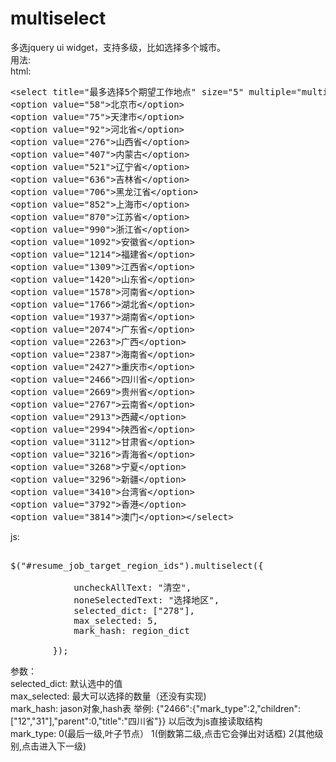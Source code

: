 multiselect
===========

多选jquery ui widget，支持多级，比如选择多个城市。<br />
用法:<br />
html:
<pre>
&lt;select&nbsp;title=&quot;最多选择5个期望工作地点&quot;&nbsp;size=&quot;5&quot;&nbsp;multiple=&quot;multiple&quot;&nbsp;id=&quot;regions&quot;&gt;
&lt;option&nbsp;value=&quot;58&quot;&gt;北京市&lt;/option&gt;
&lt;option&nbsp;value=&quot;75&quot;&gt;天津市&lt;/option&gt;
&lt;option&nbsp;value=&quot;92&quot;&gt;河北省&lt;/option&gt;
&lt;option&nbsp;value=&quot;276&quot;&gt;山西省&lt;/option&gt;
&lt;option&nbsp;value=&quot;407&quot;&gt;内蒙古&lt;/option&gt;
&lt;option&nbsp;value=&quot;521&quot;&gt;辽宁省&lt;/option&gt;
&lt;option&nbsp;value=&quot;636&quot;&gt;吉林省&lt;/option&gt;
&lt;option&nbsp;value=&quot;706&quot;&gt;黑龙江省&lt;/option&gt;
&lt;option&nbsp;value=&quot;852&quot;&gt;上海市&lt;/option&gt;
&lt;option&nbsp;value=&quot;870&quot;&gt;江苏省&lt;/option&gt;
&lt;option&nbsp;value=&quot;990&quot;&gt;浙江省&lt;/option&gt;
&lt;option&nbsp;value=&quot;1092&quot;&gt;安徽省&lt;/option&gt;
&lt;option&nbsp;value=&quot;1214&quot;&gt;福建省&lt;/option&gt;
&lt;option&nbsp;value=&quot;1309&quot;&gt;江西省&lt;/option&gt;
&lt;option&nbsp;value=&quot;1420&quot;&gt;山东省&lt;/option&gt;
&lt;option&nbsp;value=&quot;1578&quot;&gt;河南省&lt;/option&gt;
&lt;option&nbsp;value=&quot;1766&quot;&gt;湖北省&lt;/option&gt;
&lt;option&nbsp;value=&quot;1937&quot;&gt;湖南省&lt;/option&gt;
&lt;option&nbsp;value=&quot;2074&quot;&gt;广东省&lt;/option&gt;
&lt;option&nbsp;value=&quot;2263&quot;&gt;广西&lt;/option&gt;
&lt;option&nbsp;value=&quot;2387&quot;&gt;海南省&lt;/option&gt;
&lt;option&nbsp;value=&quot;2427&quot;&gt;重庆市&lt;/option&gt;
&lt;option&nbsp;value=&quot;2466&quot;&gt;四川省&lt;/option&gt;
&lt;option&nbsp;value=&quot;2669&quot;&gt;贵州省&lt;/option&gt;
&lt;option&nbsp;value=&quot;2767&quot;&gt;云南省&lt;/option&gt;
&lt;option&nbsp;value=&quot;2913&quot;&gt;西藏&lt;/option&gt;
&lt;option&nbsp;value=&quot;2994&quot;&gt;陕西省&lt;/option&gt;
&lt;option&nbsp;value=&quot;3112&quot;&gt;甘肃省&lt;/option&gt;
&lt;option&nbsp;value=&quot;3216&quot;&gt;青海省&lt;/option&gt;
&lt;option&nbsp;value=&quot;3268&quot;&gt;宁夏&lt;/option&gt;
&lt;option&nbsp;value=&quot;3296&quot;&gt;新疆&lt;/option&gt;
&lt;option&nbsp;value=&quot;3410&quot;&gt;台湾省&lt;/option&gt;
&lt;option&nbsp;value=&quot;3792&quot;&gt;香港&lt;/option&gt;
&lt;option&nbsp;value=&quot;3814&quot;&gt;澳门&lt;/option&gt;&lt;/select&gt;
</pre>

js:
<pre>

$("#resume_job_target_region_ids").multiselect({

            uncheckAllText: "清空",
            noneSelectedText: "选择地区",
            selected_dict: ["278"],
            max_selected: 5,
            mark_hash: region_dict

        });
</pre>
参数：<br />
selected_dict: 默认选中的值 <br />
max_selected: 最大可以选择的数量（还没有实现) <br />
mark_hash: jason对象,hash表 举例: {"2466":{"mark_type":2,"children":["12","31"],"parent":0,"title":"四川省"}} 以后改为js直接读取结构  <br />
mark_type: 0(最后一级,叶子节点） 1(倒数第二级,点击它会弹出对话框) 2(其他级别,点击进入下一级)  <br />

